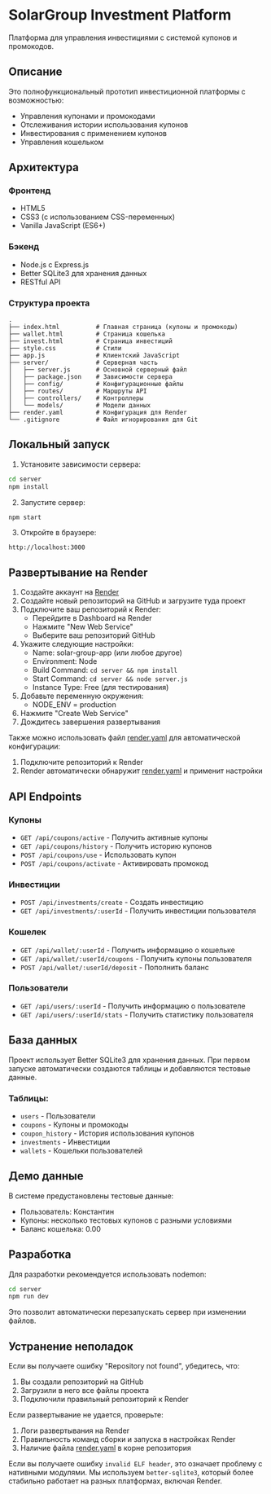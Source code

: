 # SolarGroup Investment Platform

Платформа для управления инвестициями с системой купонов и промокодов.

## Описание

Это полнофункциональный прототип инвестиционной платформы с возможностью:
- Управления купонами и промокодами
- Отслеживания истории использования купонов
- Инвестирования с применением купонов
- Управления кошельком

## Архитектура

### Фронтенд
- HTML5
- CSS3 (с использованием CSS-переменных)
- Vanilla JavaScript (ES6+)

### Бэкенд
- Node.js с Express.js
- Better SQLite3 для хранения данных
- RESTful API

### Структура проекта
```
.
├── index.html          # Главная страница (купоны и промокоды)
├── wallet.html         # Страница кошелька
├── invest.html         # Страница инвестиций
├── style.css           # Стили
├── app.js              # Клиентский JavaScript
├── server/             # Серверная часть
│   ├── server.js       # Основной серверный файл
│   ├── package.json    # Зависимости сервера
│   ├── config/         # Конфигурационные файлы
│   ├── routes/         # Маршруты API
│   ├── controllers/    # Контроллеры
│   └── models/         # Модели данных
├── render.yaml         # Конфигурация для Render
└── .gitignore          # Файл игнорирования для Git
```

## Локальный запуск

1. Установите зависимости сервера:
```bash
cd server
npm install
```

2. Запустите сервер:
```bash
npm start
```

3. Откройте в браузере:
```
http://localhost:3000
```

## Развертывание на Render

1. Создайте аккаунт на [Render](https://render.com/)
2. Создайте новый репозиторий на GitHub и загрузите туда проект
3. Подключите ваш репозиторий к Render:
   - Перейдите в Dashboard на Render
   - Нажмите "New Web Service"
   - Выберите ваш репозиторий GitHub
4. Укажите следующие настройки:
   - Name: solar-group-app (или любое другое)
   - Environment: Node
   - Build Command: `cd server && npm install`
   - Start Command: `cd server && node server.js`
   - Instance Type: Free (для тестирования)
5. Добавьте переменную окружения:
   - NODE_ENV = production
6. Нажмите "Create Web Service"
7. Дождитесь завершения развертывания

Также можно использовать файл [render.yaml](file:///Users/andreyreutskiy/projects/sg/render.yaml) для автоматической конфигурации:
1. Подключите репозиторий к Render
2. Render автоматически обнаружит [render.yaml](file:///Users/andreyreutskiy/projects/sg/render.yaml) и применит настройки

## API Endpoints

### Купоны
- `GET /api/coupons/active` - Получить активные купоны
- `GET /api/coupons/history` - Получить историю купонов
- `POST /api/coupons/use` - Использовать купон
- `POST /api/coupons/activate` - Активировать промокод

### Инвестиции
- `POST /api/investments/create` - Создать инвестицию
- `GET /api/investments/:userId` - Получить инвестиции пользователя

### Кошелек
- `GET /api/wallet/:userId` - Получить информацию о кошельке
- `GET /api/wallet/:userId/coupons` - Получить купоны пользователя
- `POST /api/wallet/:userId/deposit` - Пополнить баланс

### Пользователи
- `GET /api/users/:userId` - Получить информацию о пользователе
- `GET /api/users/:userId/stats` - Получить статистику пользователя

## База данных

Проект использует Better SQLite3 для хранения данных. При первом запуске автоматически создаются таблицы и добавляются тестовые данные.

### Таблицы:
- `users` - Пользователи
- `coupons` - Купоны и промокоды
- `coupon_history` - История использования купонов
- `investments` - Инвестиции
- `wallets` - Кошельки пользователей

## Демо данные

В системе предустановлены тестовые данные:
- Пользователь: Константин
- Купоны: несколько тестовых купонов с разными условиями
- Баланс кошелька: 0.00

## Разработка

Для разработки рекомендуется использовать nodemon:
```bash
cd server
npm run dev
```

Это позволит автоматически перезапускать сервер при изменении файлов.

## Устранение неполадок

Если вы получаете ошибку "Repository not found", убедитесь, что:
1. Вы создали репозиторий на GitHub
2. Загрузили в него все файлы проекта
3. Подключили правильный репозиторий к Render

Если развертывание не удается, проверьте:
1. Логи развертывания на Render
2. Правильность команд сборки и запуска в настройках Render
3. Наличие файла [render.yaml](file:///Users/andreyreutskiy/projects/sg/render.yaml) в корне репозитория

Если вы получаете ошибку `invalid ELF header`, это означает проблему с нативными модулями. Мы используем `better-sqlite3`, который более стабильно работает на разных платформах, включая Render.